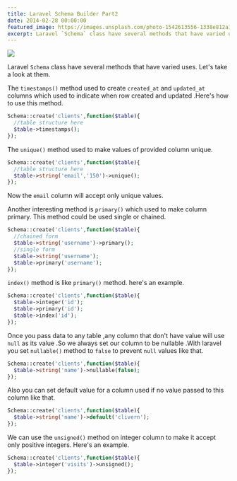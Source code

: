 ```yaml
---
title: Laravel Schema Builder Part2
date: 2014-02-28 00:00:00
featured_image: https://images.unsplash.com/photo-1542613556-1338e812a138?q=75&fm=jpg&w=1000&fit=max
excerpt: Laravel `Schema` class have several methods that have varied uses. Let's take a look at them.
---
```


![](https://images.unsplash.com/photo-1542613556-1338e812a138?q=75&fm=jpg&w=1000&fit=max)

Laravel `Schema` class have several methods that have varied uses. Let's take a look at them.

The `timestamps()` method used to create `created_at` and `updated_at` columns which used to indicate when row created and updated .Here's how to use this method.

```php
Schema::create('clients',function($table){
  //table structure here
  $table->timestamps();
});
```

The `unique()` method used to make values of provided column unique.

```php
Schema::create('clients',function($table){
  //table structure here
  $table->string('email','150')->unique();
});
```

Now the `email` column will accept only unique values.

Another interesting method is `primary()` which used to make column primary. This method could be used single or chained.

```php
Schema::create('clients',function($table){
  //chained form
  $table->string('username')->primary();
  //single form
  $table->string('username');
  $table->primary('username');
});
```

`index()` method is like `primary()` method. here's an example.

```php
Schema::create('clients',function($table){
  $table->integer('id');
  $table->primary('id');
  $table->index('id');
});
```

Once you pass data to any table ,any column that don't have value will use `null` as its value  .So we always set our column to be nullable .With laravel you set `nullable()` method to `false` to prevent `null` values like that.

```php
Schema::create('clients',function($table){
  $table->string('name')->nullable(false);
});
```

Also you can set default value for a column used if no value passed to this column like that.

```php
Schema::create('clients',function($table){
  $table->string('name')->default('clivern');
});
```

We can use the `unsigned()` method on integer column to make it accept only positive integers. Here's an example.

```php
Schema::create('clients',function($table){
  $table->integer('visits')->unsigned();
});
```
